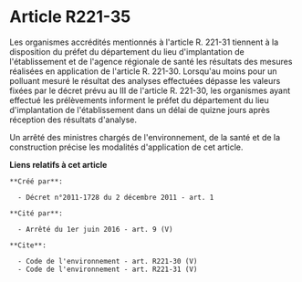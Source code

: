 # Article R221-35

Les organismes accrédités mentionnés à l'article R. 221-31 tiennent à la disposition du préfet du département du lieu
d'implantation de l'établissement et de l'agence régionale de santé les résultats des mesures réalisées en application de
l'article R. 221-30. Lorsqu'au moins pour un polluant mesuré le résultat des analyses effectuées dépasse les valeurs fixées
par le décret prévu au III de l'article R. 221-30, les organismes ayant effectué les prélèvements informent le préfet du
département du lieu d'implantation de l'établissement dans un délai de quizne jours après réception des résultats d'analyse. 

Un arrêté des ministres chargés de l'environnement, de la santé et de la construction précise les modalités d'application de
cet article.

**Liens relatifs à cet article**

	**Créé par**:

	  - Décret n°2011-1728 du 2 décembre 2011 - art. 1

	**Cité par**:

	  - Arrêté du 1er juin 2016 - art. 9 (V)

	**Cite**:

	  - Code de l'environnement - art. R221-30 (V)
	  - Code de l'environnement - art. R221-31 (V)
